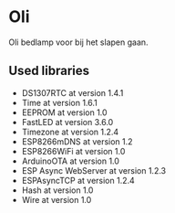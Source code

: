 # Oli
 Oli bedlamp voor bij het slapen gaan.

 ## Used libraries
* DS1307RTC at version 1.4.1
* Time at version 1.6.1
* EEPROM at version 1.0
* FastLED at version 3.6.0 
* Timezone at version 1.2.4
* ESP8266mDNS at version 1.2
* ESP8266WiFi at version 1.0
* ArduinoOTA at version 1.0
* ESP Async WebServer at version 1.2.3
* ESPAsyncTCP at version 1.2.4
* Hash at version 1.0 
* Wire at version 1.0
